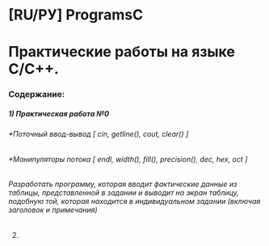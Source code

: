 # [RU/РУ] ProgramsC

# Практические работы на языке С/C++.

### Содержание:

##### 1) Практическая работа №0
###### *Поточный ввод-вывод [ cin, getline(), cout, clear() ]
###### *Манипуляторы потока [ endl, width(), fill(), precision(), dec, hex, oct ] 

###### *Разработать программу, которая вводит фактические данные из таблицы, представленной в задании и выводит на экран таблицу, подобную той, которая находится в индивидуальном задании (включая заголовок и примечания)*
2) 
